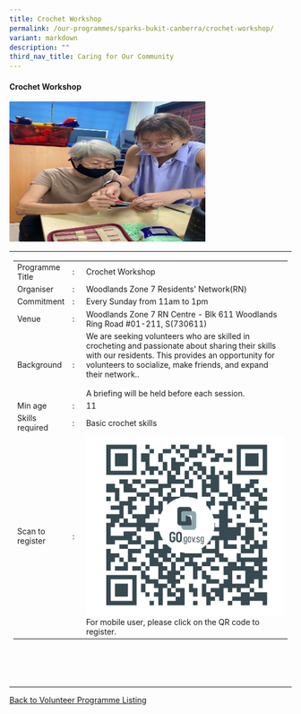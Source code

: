 ```yaml
---
title: Crochet Workshop
permalink: /our-programmes/sparks-bukit-canberra/crochet-workshop/
variant: markdown
description: ""
third_nav_title: Caring for Our Community
---
```

#### Crochet Workshop

<img style="width:350px;height:250px;" src="/images/SPARKS@Bukit%20Canberra/crochet%20workshop.jpg">
<table width="100%" border="0">
	<tbody><tr>
					<td width="60%">
			<table width="100%" border="0">
				<tbody><tr>
					<td width="20%">
						Programme Title
					</td>
					<td width="5%">
						:
					</td>
					<td>
						Crochet Workshop 
					</td>
				</tr>
					<tr><td width="20%">
						Organiser
					</td>
					<td width="5%">
						:
					</td>
					<td>
						      Woodlands Zone 7 Residents' Network(RN)
					</td>
				</tr>
				<tr>
					<td width="20%">
						Commitment
					</td>
					<td width="5%">
						:
					</td>
					<td width="75%">
						         Every Sunday from 11am to 1pm
					</td>
				</tr>
				<tr>
					<td width="20%">
					 Venue
					</td>
					<td width="5%">
						:
					</td>
					<td width="75%">
					         Woodlands Zone 7 RN Centre - Blk 611 Woodlands Ring Road #01-211, S(730611)
					</td>
				</tr>
				<tr>
					<td width="20%">
						Background
					</td>
					<td width="5%">
						:
					</td>
					<td width="75%">
   We are seeking volunteers who are skilled in crocheting and passionate about sharing their skills with our residents. This provides an opportunity for volunteers to socialize, make friends, and expand their network..<br><br>						
A briefing will be held before each session.
					</td>
				</tr>
				<tr>
					<td width="20%">
						Min age
					</td>
					<td width="5%">
						:
					</td>
					<td width="75%">
						11
					</td>
				</tr>
		<tr>
					<td width="20%">
						Skills required
					</td>
					<td width="5%">
						:
					</td>
					<td>
						      Basic crochet skills
			</td>
				</tr>
		<tr>
					<td width="20%">
						Scan to register
					</td>
					<td width="5%">
						:
					</td>
					<td><a href="">
							<img style="width=60px;height=60px;" src="/images/SPARKS@Bukit%20Canberra/crochet%20workshop%20qr.png"></a><br>
						For mobile user, please click on the QR code to register.
			</td>
				</tr>
</tbody></table>


<br>
			<br>
			<br>
			<br>
			
</td></tr></tbody></table>
<a href="/our-programmes/sparks-bukit-canberra/volunteering-opportunities/">
	Back to Volunteer Programme Listing</a>